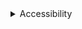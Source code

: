<details>
<summary>
 Accessibility
</summary>

### Do

- **Provide a label for the Dropdown.** This can be done either by using the `DropdownField` component with a `label` prop, or by using a [custom labelling technique](#TODO).
- **Consider using Select or a Checkbox group.** For simple single-select use cases, consider using `Select` for better accessibility and mobile support. For simple multiselect use cases with less than 10 options, consider using a group of `Checkbox` components.
- **Consider using `Dropdown` with outline or underline appearances.** When the contrast ratio against the immediate surrounding color is less than 3:1, consider using underline or outline styles which has a bottom border stroke. But please ensure the color of bottom border stroke has a sufficient contrast which is greater than 3 to 1 against the immediate surrounding color.
- **Set `inlinePopup={true}` when possible for better VoiceOver support.** The `inlinePopup` prop will cause the listbox popup to be rendered immediately after the button in the DOM. Safari does not support `aria-owns`, so this enables iOS VoiceOver swipe navigation between the button and options.
- **Review [known accessiblity issues](#TODO).**

### Don't

- **Don't nest interactive controls in Dropdown slots or children.** The `Dropdown`'s `button` slot and children of `<Option>` components will not expose nested interactive elements to screen reader users, and additional non-`Option` children in the `listbox` slot will not be keyboard accessible.
- **Don’t place the Dropdown button on a surface which doesn’t have a sufficient contrast.** The colors adjacent to the input should have a sufficient contrast. Particularly, the color of input with filled darker and lighter styles needs to provide greater than 3 to 1 contrast ratio against the immediate surrounding color to pass accessibility requirements.

Read the [Dropdown accessibility spec](#TODO) for more detailed information, as well as full descriptions of semantics and keyboard behavior.

</details>
